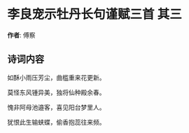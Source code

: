 # 李良宠示牡丹长句谨赋三首  其三

**作者**: 傅察

## 诗词内容

如酥小雨压芳尘，曲槛重来花更新。

莫怪东风锺异美，独将仙种殿余春。

愧非阿母池邉客，喜见阳台梦里人。

犹恨此生输蛱蝶，偷香抱蕊往来频。

